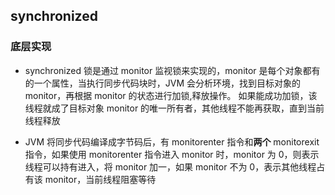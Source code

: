 ## synchronized

### 底层实现

- synchronized 锁是通过 monitor 监视锁来实现的，monitor 是每个对象都有的一个属性，当执行同步代码块时，JVM 会分析环境，找到目标对象的 monitor，再根据 monitor 的状态进行加锁,释放操作。 如果能成功加锁，该线程就成了目标对象 monitor 的唯一所有者，其他线程不能再获取，直到当前线程释放

- JVM 将同步代码编译成字节码后，有 monitorenter 指令和**两个** monitorexit 指令，如果使用 monitorenter 指令进入 monitor 时，monitor 为 0，则表示线程可以持有进入，将 monitor 加一，如果 monitor 不为 0，表示其他线程占有该 monitor，当前线程阻塞等待